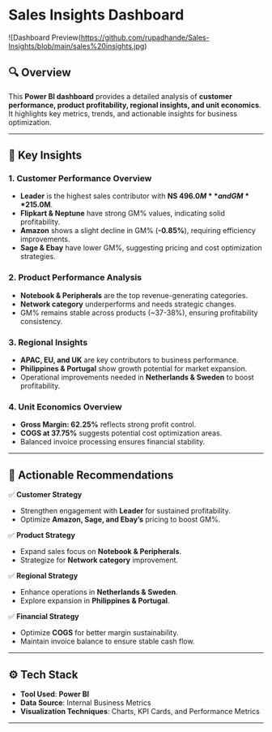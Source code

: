 # Sales Insights Dashboard  

![Dashboard Preview(https://github.com/rupadhande/Sales-Insights/blob/main/sales%20insights.jpg)

## 🔍 Overview  
This **Power BI dashboard** provides a detailed analysis of **customer performance, product profitability, regional insights, and unit economics**. It highlights key metrics, trends, and actionable insights for business optimization.

---

## 🚀 Key Insights  

### **1. Customer Performance Overview**  
- **Leader** is the highest sales contributor with **NS $496.0M** and GM **$215.0M**.
- **Flipkart & Neptune** have strong GM% values, indicating solid profitability.
- **Amazon** shows a slight decline in GM% (**-0.85%**), requiring efficiency improvements.
- **Sage & Ebay** have lower GM%, suggesting pricing and cost optimization strategies.

### **2. Product Performance Analysis**  
- **Notebook & Peripherals** are the top revenue-generating categories.
- **Network category** underperforms and needs strategic changes.
- GM% remains stable across products (~37-38%), ensuring profitability consistency.

### **3. Regional Insights**  
- **APAC, EU, and UK** are key contributors to business performance.
- **Philippines & Portugal** show growth potential for market expansion.
- Operational improvements needed in **Netherlands & Sweden** to boost profitability.

### **4. Unit Economics Overview**  
- **Gross Margin: 62.25%** reflects strong profit control.
- **COGS at 37.75%** suggests potential cost optimization areas.
- Balanced invoice processing ensures financial stability.

---

## 🎯 Actionable Recommendations  

✅ **Customer Strategy**  
- Strengthen engagement with **Leader** for sustained profitability.  
- Optimize **Amazon, Sage, and Ebay’s** pricing to boost GM%.  

✅ **Product Strategy**  
- Expand sales focus on **Notebook & Peripherals**.  
- Strategize for **Network category** improvement.  

✅ **Regional Strategy**  
- Enhance operations in **Netherlands & Sweden**.  
- Explore expansion in **Philippines & Portugal**.  

✅ **Financial Strategy**  
- Optimize **COGS** for better margin sustainability.  
- Maintain invoice balance to ensure stable cash flow.  

---

## ⚙️ Tech Stack  
- **Tool Used**: **Power BI**  
- **Data Source**: Internal Business Metrics  
- **Visualization Techniques**: Charts, KPI Cards, and Performance Metrics  

---
  
